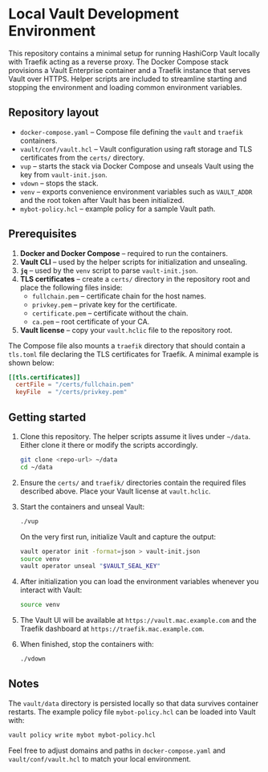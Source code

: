 # Local Vault Development Environment

This repository contains a minimal setup for running HashiCorp Vault locally
with Traefik acting as a reverse proxy. The Docker Compose stack provisions a
Vault Enterprise container and a Traefik instance that serves Vault over HTTPS.
Helper scripts are included to streamline starting and stopping the environment
and loading common environment variables.

## Repository layout

- `docker-compose.yaml` &ndash; Compose file defining the `vault` and `traefik`
  containers.
- `vault/conf/vault.hcl` &ndash; Vault configuration using raft storage and TLS
  certificates from the `certs/` directory.
- `vup` &ndash; starts the stack via Docker Compose and unseals Vault using the
  key from `vault-init.json`.
- `vdown` &ndash; stops the stack.
- `venv` &ndash; exports convenience environment variables such as
  `VAULT_ADDR` and the root token after Vault has been initialized.
- `mybot-policy.hcl` &ndash; example policy for a sample Vault path.

## Prerequisites

1. **Docker and Docker Compose** &ndash; required to run the containers.
2. **Vault CLI** &ndash; used by the helper scripts for initialization and
   unsealing.
3. **`jq`** &ndash; used by the `venv` script to parse `vault-init.json`.
4. **TLS certificates** – create a `certs/` directory in the repository root and
   place the following files inside:
   - `fullchain.pem` – certificate chain for the host names.
   - `privkey.pem` – private key for the certificate.
   - `certificate.pem` – certificate without the chain.
   - `ca.pem` – root certificate of your CA.
5. **Vault license** &ndash; copy your `vault.hclic` file to the repository root.

The Compose file also mounts a `traefik` directory that should contain a
`tls.toml` file declaring the TLS certificates for Traefik. A minimal example is
shown below:

```toml
[[tls.certificates]]
  certFile = "/certs/fullchain.pem"
  keyFile  = "/certs/privkey.pem"
```

## Getting started

1. Clone this repository. The helper scripts assume it lives under
   `~/data`. Either clone it there or modify the scripts accordingly.
   ```bash
   git clone <repo-url> ~/data
   cd ~/data
   ```

2. Ensure the `certs/` and `traefik/` directories contain the required files
   described above. Place your Vault license at `vault.hclic`.

3. Start the containers and unseal Vault:
   ```bash
   ./vup
   ```
   On the very first run, initialize Vault and capture the output:
   ```bash
   vault operator init -format=json > vault-init.json
   source venv
   vault operator unseal "$VAULT_SEAL_KEY"
   ```

4. After initialization you can load the environment variables whenever you
   interact with Vault:
   ```bash
   source venv
   ```

5. The Vault UI will be available at `https://vault.mac.example.com` and the
   Traefik dashboard at `https://traefik.mac.example.com`.

6. When finished, stop the containers with:
   ```bash
   ./vdown
   ```

## Notes

The `vault/data` directory is persisted locally so that data survives container
restarts. The example policy file `mybot-policy.hcl` can be loaded into Vault
with:

```bash
vault policy write mybot mybot-policy.hcl
```

Feel free to adjust domains and paths in `docker-compose.yaml` and
`vault/conf/vault.hcl` to match your local environment.
